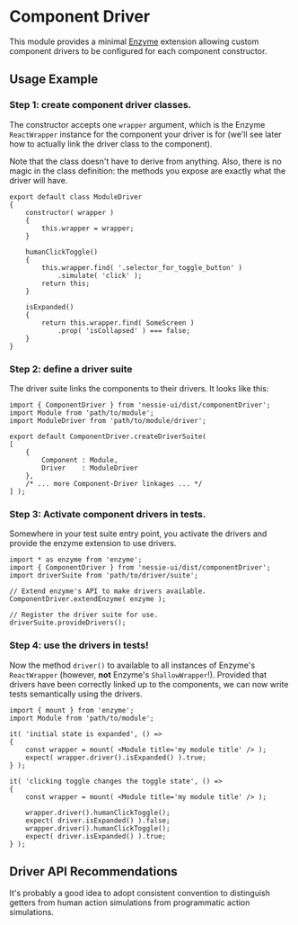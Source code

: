 Component Driver
================

This module provides a minimal [Enzyme](https://github.com/airbnb/enzyme)
extension allowing custom component drivers to be configured for each component
constructor.


Usage Example
-------------

### Step 1: create component driver classes.

The constructor accepts one `wrapper` argument, which is the Enzyme `ReactWrapper`
instance for the component your driver is for (we'll see later how to actually
link the driver class to the component).

Note that the class doesn't have to derive from anything. Also, there is no
magic in the class definition: the methods you expose are exactly what the
driver will have.

```es6
export default class ModuleDriver
{
    constructor( wrapper )
    {
        this.wrapper = wrapper;
    }

    humanClickToggle()
    {
        this.wrapper.find( '.selector_for_toggle_button' )
            .simulate( 'click' );
        return this;
    }

    isExpanded()
    {
        return this.wrapper.find( SomeScreen )
            .prop( 'isCollapsed' ) === false;
    }
}
```


### Step 2: define a driver suite

The driver suite links the components to their drivers. It looks like this:


```es6
import { ComponentDriver } from 'nessie-ui/dist/componentDriver';
import Module from 'path/to/module';
import ModuleDriver from 'path/to/module/driver';

export default ComponentDriver.createDriverSuite(
[
    {
        Component : Module,
        Driver    : ModuleDriver
    },
    /* ... more Component-Driver linkages ... */
] );
```


### Step 3: Activate component drivers in tests.

Somewhere in your test suite entry point, you activate the drivers and provide
the enzyme extension to use drivers.


```es6
import * as enzyme from 'enzyme';
import { ComponentDriver } from 'nessie-ui/dist/componentDriver';
import driverSuite from 'path/to/driver/suite';

// Extend enzyme's API to make drivers available.
ComponentDriver.extendEnzyme( enzyme );

// Register the driver suite for use.
driverSuite.provideDrivers();
```


### Step 4: use the drivers in tests!

Now the method `driver()` to available to all instances of Enzyme's `ReactWrapper`
(however, **not** Enzyme's `ShallowWrapper`!). Provided that drivers have been
correctly linked up to the components, we can now write tests semantically
using the drivers.

```es6
import { mount } from 'enzyme';
import Module from 'path/to/module';

it( 'initial state is expanded', () =>
{
    const wrapper = mount( <Module title='my module title' /> );
    expect( wrapper.driver().isExpanded() ).true;
} );

it( 'clicking toggle changes the toggle state', () =>
{
    const wrapper = mount( <Module title='my module title' /> );

    wrapper.driver().humanClickToggle();
    expect( driver.isExpanded() ).false;
    wrapper.driver().humanClickToggle();
    expect( driver.isExpanded() ).true;
} );
```

Driver API Recommendations
--------------------------

It's probably a good idea to adopt consistent convention to distinguish
getters from human action simulations from programmatic action simulations.
